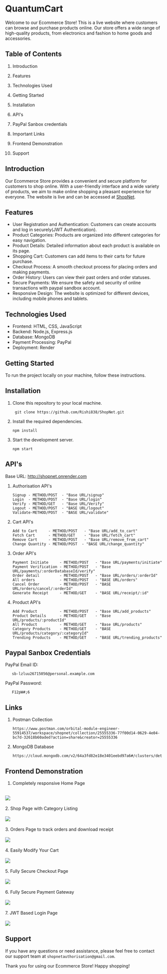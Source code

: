 # QuantumCart


Welcome to our Ecommerce Store! This is a live website where customers can browse and purchase products online. Our store offers a wide range of high-quality products, from electronics and fashion to home goods and accessories.

## Table of Contents

1. Introduction

2. Features
3. Technologies Used
4. Getting Started
5. Installation
6. API's
7. PayPal Sanbox credentials
8. Important Links
9. Frontend Demonstration
10. Support

## Introduction

Our Ecommerce Store provides a convenient and secure platform for customers to shop online. With a user-friendly interface and a wide variety of products, we aim to make online shopping a pleasant experience for everyone. The website is live and can be accessed at [ShopNet](https://shopnet.onrender.com).

## Features

- User Registration and Authentication: Customers can create accounts and log in securely(JWT Authentication).
- Product Categories: Products are organized into different categories for easy navigation.
- Product Details: Detailed information about each product is available on its page.
- Shopping Cart: Customers can add items to their carts for future purchase.
- Checkout Process: A smooth checkout process for placing orders and making payments.
- Order History: Users can view their past orders and order statuses.
- Secure Payments: We ensure the safety and security of online transactions with paypal sandbox account.
- Responsive Design: The website is optimized for different devices, including mobile phones and tablets.

## Technologies Used

- Frontend: HTML, CSS, JavaScript
- Backend: Node.js, Express.js
- Database: MongoDB
- Payment Processing: PayPal
- Deployment: Render

## Getting Started

To run the project locally on your machine, follow these instructions.

## Installation

1. Clone this repository to your local machine.

        git clone https://github.com/Rishi838/ShopNet.git
2. Install the required dependencies.

       npm install
3. Start the development server.

       npm start

## API's

Base URL: http://shopnet.onrender.com

1. Authorisation API's

       Signup - METHOD/POST  - "Base URL/signup"
       Login  - METHOD/POST  - "Base URL/login"
       Verify - METHOD/GET   - "Base URL/Verify"
       Logout - METHOD/POST  - "BASE URL/logout"
       Validate-METHOD/POST  - "BASE URL/validate"

2. Cart API's

       Add to Cart     - METHOD/POST   - "Base URL/add_to_cart"
       Fetch Cart      - METHOD/GET    - "Base URL/fetch_cart"
       Remove Cart     - METHOD/POST   - "Base URL/remove_from_cart"
       Change Quantity - METHOD/POST  - "BASE URL/change_quantity"

3. Order API's

       Payment Initiate     - METHOD/POST   - "Base URL/payments/initiate"
       Payment Verification - METHOD/POST   - "Base URL/payments/:orderDatabaseId/verify"
       Order detail         - METHOD/POST   - "Base URL/orders/:orderId"
       All orders           - METHOD/POST   - "BASE URL/orders"
       Cancel Order         - METHOD/POST   - "BASE URL/orders/cancel/:orderId"
       Generate Receipt     - METHOD/GET    - "BASE URL/receipt/:id"

4. Product API's

       Add Product          - METHOD/POST   - "Base URL/add_products"
       Product Details      - METHOD/GET    - "Base URL/products/:productId"
       All Product          - METHOD/GET    - "Base URL/products"
       Category Products    - METHOD/GET    - "BASE URL/products/category/:categoryId"
       Trending Products    - METHOD/GET    - "BASE URL/trending_products"

## Paypal Sanbox Credentials

PayPal Email ID:
      
       sb-lzluu26715056@personal.example.com
PayPal Password:
       
       F12pW#;6

## Links

1. Postman Collection

       https://www.postman.com/orbital-module-engineer-55914537/workspace/shopnet/collection/25555336-77f00d14-0629-4e04-bc7d-32618b60aded?action=share&creator=25555336

2.  MongoDB Database

        https://cloud.mongodb.com/v2/64a3fd82e18e3401eebd97a6#/clusters/detail/ShopNet

## Frontend Demonstration

1. Completely responsive Home Page
<br><br>
<img src="https://github.com/Rishi838/ShopNet/assets/77577908/15d3c0bc-573f-4ad2-8467-d9d7f19cadee">
<br><br>
2. Shop Page with Category Listing
<br><br>
<img src="https://github.com/Rishi838/ShopNet/assets/77577908/a68d88a1-d8ee-4882-a01d-ef5c93886a87">
<br><br>
3. Orders Page to track orders and download receipt
<br><br>
<img src="https://github.com/Rishi838/ShopNet/assets/77577908/78829164-5da5-42d2-8e16-7eca8f80fa52">
<br><br>
4. Easily Modify Your Cart
<br><br>
<img src="https://github.com/Rishi838/ShopNet/assets/77577908/c1233b12-4ddf-4697-ac18-e36fe5f02e19">
<br><br>
5. Fully Secure Checkout Page
<br><br>
<img src="https://github.com/Rishi838/ShopNet/assets/77577908/39c8df2d-e932-4582-a003-6e341de0888a">
<br><br>
6. Fully Secure Payment Gateway
<br><br>
<img src="https://github.com/Rishi838/ShopNet/assets/77577908/95488a18-086e-42df-b56c-bd0f1281b36b">
<br><br>
7. JWT Based Login Page
<br><br>
<img src="https://github.com/Rishi838/ShopNet/assets/77577908/5dacdab0-0bb2-4761-b809-a4ffeda2b60c">

<br>

## Support

If you have any questions or need assistance, please feel free to contact our support team at `shopnetauthorisation@gmail.com`.

Thank you for using our Ecommerce Store! Happy shopping!
